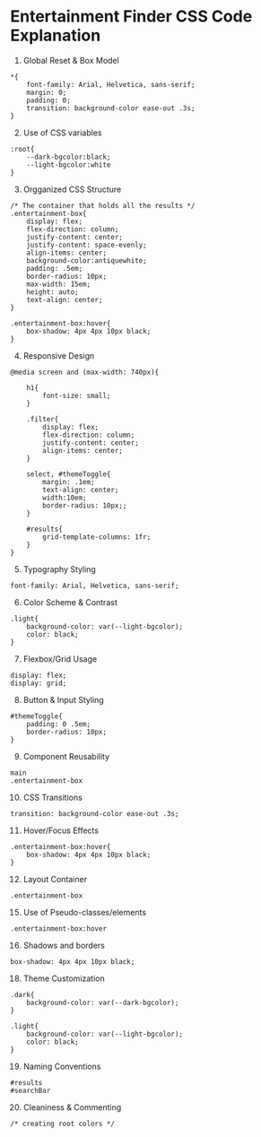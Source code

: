 # Entertainment Finder CSS Code Explanation

1. Global Reset & Box Model
```
*{
    font-family: Arial, Helvetica, sans-serif;
    margin: 0;
    padding: 0;
    transition: background-color ease-out .3s;
}
```
2. Use of CSS variables
```
:root{
    --dark-bgcolor:black;
    --light-bgcolor:white
}
```
3. Orgganized CSS Structure
```
/* The container that holds all the results */
.entertainment-box{
    display: flex;
    flex-direction: column;
    justify-content: center;
    justify-content: space-evenly;
    align-items: center;
    background-color:antiquewhite;
    padding: .5em;
    border-radius: 10px;
    max-width: 15em;
    height: auto;
    text-align: center;
}

.entertainment-box:hover{
    box-shadow: 4px 4px 10px black;
}
```
4. Responsive Design
```
@media screen and (max-width: 740px){
    
    h1{
        font-size: small;
    }

    .filter{
        display: flex;
        flex-direction: column;
        justify-content: center;
        align-items: center;
    }

    select, #themeToggle{
        margin: .1em;
        text-align: center;
        width:10em;
        border-radius: 10px;;
    }

    #results{
        grid-template-columns: 1fr;
    }
}
```
5. Typography Styling
```
font-family: Arial, Helvetica, sans-serif;
```
6. Color Scheme & Contrast
```
.light{
    background-color: var(--light-bgcolor);
    color: black;
}
```
7. Flexbox/Grid Usage
```
display: flex;
display: grid;
```
8. Button & Input Styling
```
#themeToggle{
    padding: 0 .5em;
    border-radius: 10px;
}
```
9. Component Reusability
```
main
.entertainment-box
```
10. CSS Transitions
```
transition: background-color ease-out .3s;
```
11. Hover/Focus Effects
```
.entertainment-box:hover{
    box-shadow: 4px 4px 10px black;
}
```
12. Layout Container
```
.entertainment-box
```
15. Use of Pseudo-classes/elements
```
.entertainment-box:hover
```
16. Shadows and borders
```
box-shadow: 4px 4px 10px black;
```
18. Theme Customization
```
.dark{
    background-color: var(--dark-bgcolor);
}

.light{
    background-color: var(--light-bgcolor);
    color: black;
}
```
19. Naming Conventions
```
#results
#searchBar
```
20. Cleaniness & Commenting
```
/* creating root colors */
```
